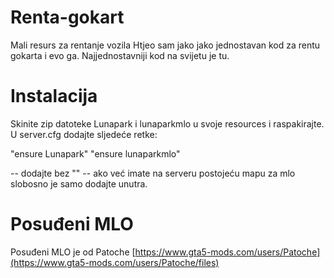 # Renta-gokart

Mali resurs za rentanje vozila
Htjeo sam jako jako jednostavan kod za rentu gokarta i evo ga. 
Najjednostavniji kod na svijetu je tu.

# Instalacija

Skinite zip datoteke Lunapark i lunaparkmlo u svoje resources i raspakirajte.
U server.cfg dodajte sljedeće retke: 

"ensure Lunapark" 
"ensure lunaparkmlo"

 
-- dodajte bez ""
-- ako već imate na serveru postojeću mapu za mlo slobosno je samo dodajte unutra.

# Posuđeni MLO

Posuđeni MLO je od Patoche
[https://www.gta5-mods.com/users/Patoche](https://www.gta5-mods.com/users/Patoche/files)

